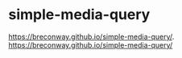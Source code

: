 # simple-media-query
 https://breconway.github.io/simple-media-query/.
 https://breconway.github.io/simple-media-query/
 
